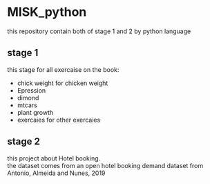 # MISK_python
this repository contain both of stage 1 and 2 by python language

## stage 1
this stage for all exercaise on the book:  
- chick weight for chicken weight  
- Epression  
- dimond  
- mtcars  
- plant growth  
- exercaies for other exercaies


## stage 2
this project about Hotel booking.  
the dataset comes from an open hotel booking demand dataset from Antonio, Almeida and Nunes, 2019




